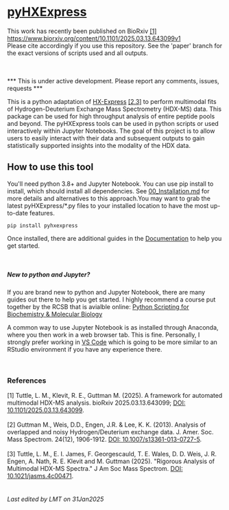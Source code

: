 # [pyHXExpress](https://github.com/tuttlelm/pyHXExpress)

This work has recently been published on BioRxiv [[1]](#1) https://www.biorxiv.org/content/10.1101/2025.03.13.643099v1 <br>
Please cite accordingly if you use this repository. See the 'paper' branch for the exact versions of scripts used and all outputs. 

<br><br>
*** This is under active development. Please report any comments, issues, requests *** 

This is a python adaptation of [HX-Express](https://www.hxms.com/HXExpress/) [[2,3]](#2) to perform multimodal fits of Hydrogen-Deuterium Exchange Mass Spectrometry (HDX-MS) data. This package can be used for high throughput analysis of entire peptide pools and beyond. The pyHXExpress tools can be used in python scripts or used interactively within Jupyter Notebooks. The goal of this project is to allow users to easily interact with their data and subsequent outputs to gain statistically supported insights into the modality of the HDX data. 

## How to use this tool

You'll need python 3.8+ and Jupyter Notebook. You can use pip install to install, which should install all dependencies. See [00_Installation.md](Documentation/00_Installation.md) for more details and alternatives to this approach.You may want to grab the latest pyHXExpress/*.py files to your installed location to have the most up-to-date features. 


    pip install pyhxexpress


Once installed, there are additional guides in the [Documentation](Documentation/01_Overview.md) to help you get started.

<br>

##### New to python and Jupyter?
If you are brand new to python and Jupyter Notebook, there are many guides out there to help you get started. I highly recommend a course put together by the RCSB that is avialble online: [Python Scripting for Biochemistry & Molecular Biology](https://pdb101.rcsb.org/train/training-events/python)

A common way to use Jupyter Notebook is as installed through Anaconda, where you then work in a web browser tab. This is fine. Personally, I strongly prefer working in [VS Code](https://code.visualstudio.com/docs/datascience/jupyter-notebooks) which is going to be more similar to an RStudio environment if you have any experience there.  

<br>

### References
<a id="1">[1]</a> 
Tuttle, L. M., Klevit, R. E., Guttman M. (2025).
A framework for automated multimodal HDX-MS analysis. 
bioRxiv 2025.03.13.643099; [DOI: 10.1101/2025.03.13.643099](https://www.biorxiv.org/content/10.1101/2025.03.13.643099v1).
<br><br>
<a id="2">[2]</a> 
Guttman M., Weis, D.D., Engen, J.R. & Lee, K. K. (2013).
Analysis of overlapped and noisy Hydrogen/Deuterium exchange data.  J. Amer. Soc. Mass Spectrom. 24(12), 1906-1912.
[DOI: 10.1007/s13361-013-0727-5](https://pubs.acs.org/doi/10.1007/s13361-013-0727-5).
<br><br>
<a id="3">[3]</a> 
Tuttle, L. M., E. I. James, F. Georgescauld, T. E. Wales, D. D. Weis, J. R. Engen, A. Nath, R. E. Klevit and M. Guttman (2025). 
"Rigorous Analysis of Multimodal HDX-MS Spectra." J Am Soc Mass Spectrom.
[DOI: 10.1021/jasms.4c00471](https://pubs.acs.org/doi/10.1021/jasms.4c00471).
<br><br>

###### Last edited by LMT on 31Jan2025
